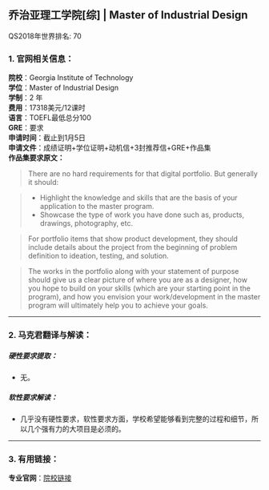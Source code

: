 ## 乔治亚理工学院[综] | Master of Industrial Design

QS2018年世界排名: 70

### 1. 官网相关信息：

**院校**：Georgia Institute of Technology   
**学位**：Master of Industrial Design  
**学制**：2 年  
**费用**：17318美元/12课时  
**语言**：TOEFL最低总分100   
**GRE**：要求    
**申请时间**：截止到1月5日  
**申请文件**：成绩证明+学位证明+动机信+3封推荐信+GRE+作品集  
**作品集要求原文：**   

> There are no hard requirements for that digital portfolio. But generally it should:  

> - Highlight the knowledge and skills that are the basis of your application to the master program.
> - Showcase the type of work you have done such as, products, drawings, photography, etc.

> For portfolio items that show product development, they should include details about the project from the beginning of problem definition to ideation, testing, and solution.

> The works in the portfolio along with your statement of purpose should give us a clear picture of where you are as a designer, how you hope to build on your skills (which are your starting point in the program), and how you envision your work/development in the master program will ultimately help you to achieve your goals.


  
  

---


### 2. 马克君翻译与解读：

##### 硬性要求提取：
- 无。

##### 软性要求解读：
- 几乎没有硬性要求，软性要求方面，学校希望能够看到完整的过程和细节，所以几个强有力的大项目是必须的。


---


### 3. 有用链接：

**专业官网**：[院校链接](https://id.gatech.edu/mid)  
